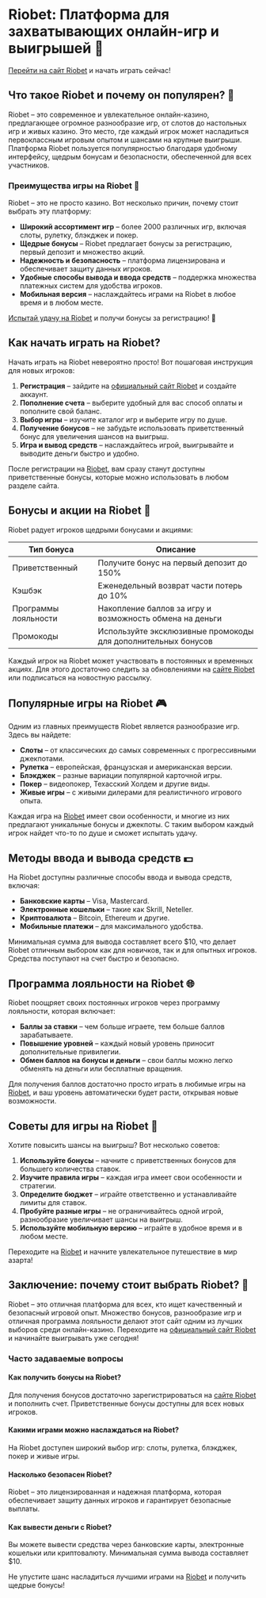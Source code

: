# Riobet: Платформа для захватывающих онлайн-игр и выигрышей 🎰

[Перейти на сайт Riobet](https://brandplay.link/dtx89f2L) и начать играть сейчас!

## Что такое Riobet и почему он популярен? 🎲

Riobet – это современное и увлекательное онлайн-казино, предлагающее огромное разнообразие игр, от слотов до настольных игр и живых казино. Это место, где каждый игрок может насладиться первоклассным игровым опытом и шансами на крупные выигрыши. Платформа Riobet пользуется популярностью благодаря удобному интерфейсу, щедрым бонусам и безопасности, обеспеченной для всех участников.

### Преимущества игры на Riobet 🌟

Riobet – это не просто казино. Вот несколько причин, почему стоит выбрать эту платформу:

- **Широкий ассортимент игр** – более 2000 различных игр, включая слоты, рулетку, блэкджек и покер.
- **Щедрые бонусы** – Riobet предлагает бонусы за регистрацию, первый депозит и множество акций.
- **Надежность и безопасность** – платформа лицензирована и обеспечивает защиту данных игроков.
- **Удобные способы вывода и ввода средств** – поддержка множества платежных систем для удобства игроков.
- **Мобильная версия** – наслаждайтесь играми на Riobet в любое время и в любом месте.

[Испытай удачу на Riobet](https://brandplay.link/dtx89f2L) и получи бонусы за регистрацию! 🎁

## Как начать играть на Riobet?

Начать играть на Riobet невероятно просто! Вот пошаговая инструкция для новых игроков:

1. **Регистрация** – зайдите на [официальный сайт Riobet](https://brandplay.link/dtx89f2L) и создайте аккаунт.
2. **Пополнение счета** – выберите удобный для вас способ оплаты и пополните свой баланс.
3. **Выбор игры** – изучите каталог игр и выберите игру по душе.
4. **Получение бонусов** – не забудьте использовать приветственный бонус для увеличения шансов на выигрыш.
5. **Игра и вывод средств** – наслаждайтесь игрой, выигрывайте и выводите деньги быстро и удобно.

После регистрации на [Riobet](https://brandplay.link/dtx89f2L), вам сразу станут доступны приветственные бонусы, которые можно использовать в любом разделе сайта.

## Бонусы и акции на Riobet 🎁

Riobet радует игроков щедрыми бонусами и акциями:

| Тип бонуса        | Описание                                                        |
|-------------------|-----------------------------------------------------------------|
| Приветственный    | Получите бонус на первый депозит до 150%                        |
| Кэшбэк            | Еженедельный возврат части потерь до 10%                        |
| Программы лояльности | Накопление баллов за игру и возможность обмена на деньги |
| Промокоды         | Используйте эксклюзивные промокоды для дополнительных бонусов   |

Каждый игрок на Riobet может участвовать в постоянных и временных акциях. Для этого достаточно следить за обновлениями на [сайте Riobet](https://brandplay.link/dtx89f2L) или подписаться на новостную рассылку.

## Популярные игры на Riobet 🎮

Одним из главных преимуществ Riobet является разнообразие игр. Здесь вы найдете:

- **Слоты** – от классических до самых современных с прогрессивными джекпотами.
- **Рулетка** – европейская, французская и американская версии.
- **Блэкджек** – разные вариации популярной карточной игры.
- **Покер** – видеопокер, Техасский Холдем и другие виды.
- **Живые игры** – с живыми дилерами для реалистичного игрового опыта.

Каждая игра на [Riobet](https://brandplay.link/dtx89f2L) имеет свои особенности, и многие из них предлагают уникальные бонусы и джекпоты. С таким выбором каждый игрок найдет что-то по душе и сможет испытать удачу.

## Методы ввода и вывода средств 💵

На Riobet доступны различные способы ввода и вывода средств, включая:

- **Банковские карты** – Visa, Mastercard.
- **Электронные кошельки** – такие как Skrill, Neteller.
- **Криптовалюта** – Bitcoin, Ethereum и другие.
- **Мобильные платежи** – для максимального удобства.

Минимальная сумма для вывода составляет всего $10, что делает Riobet отличным выбором как для новичков, так и для опытных игроков. Средства поступают на счет быстро и безопасно.

## Программа лояльности на Riobet 🌐

Riobet поощряет своих постоянных игроков через программу лояльности, которая включает:

- **Баллы за ставки** – чем больше играете, тем больше баллов зарабатываете.
- **Повышение уровней** – каждый новый уровень приносит дополнительные привилегии.
- **Обмен баллов на бонусы и деньги** – свои баллы можно легко обменять на деньги или бесплатные вращения.

Для получения баллов достаточно просто играть в любимые игры на [Riobet](https://brandplay.link/dtx89f2L), и ваш уровень автоматически будет расти, открывая новые возможности.

## Советы для игры на Riobet 🎯

Хотите повысить шансы на выигрыш? Вот несколько советов:

1. **Используйте бонусы** – начните с приветственных бонусов для большего количества ставок.
2. **Изучите правила игры** – каждая игра имеет свои особенности и стратегии.
3. **Определите бюджет** – играйте ответственно и устанавливайте лимиты для ставок.
4. **Пробуйте разные игры** – не ограничивайтесь одной игрой, разнообразие увеличивает шансы на выигрыш.
5. **Используйте мобильную версию** – играйте в удобное время и в любом месте.

Переходите на [Riobet](https://brandplay.link/dtx89f2L) и начните увлекательное путешествие в мир азарта!

## Заключение: почему стоит выбрать Riobet? 🎉

Riobet – это отличная платформа для всех, кто ищет качественный и безопасный игровой опыт. Множество бонусов, разнообразие игр и отличная программа лояльности делают этот сайт одним из лучших выборов среди онлайн-казино. Переходите на [официальный сайт Riobet](https://brandplay.link/dtx89f2L) и начинайте выигрывать уже сегодня!

### Часто задаваемые вопросы

#### Как получить бонусы на Riobet?
Для получения бонусов достаточно зарегистрироваться на [сайте Riobet](https://brandplay.link/dtx89f2L) и пополнить счет. Приветственные бонусы доступны для всех новых игроков.

#### Какими играми можно наслаждаться на Riobet?
На Riobet доступен широкий выбор игр: слоты, рулетка, блэкджек, покер и живые игры.

#### Насколько безопасен Riobet?
Riobet – это лицензированная и надежная платформа, которая обеспечивает защиту данных игроков и гарантирует безопасные выплаты.

#### Как вывести деньги с Riobet?
Вы можете вывести средства через банковские карты, электронные кошельки или криптовалюту. Минимальная сумма вывода составляет $10.

Не упустите шанс насладиться лучшими играми на [Riobet](https://brandplay.link/dtx89f2L) и получить щедрые бонусы!
